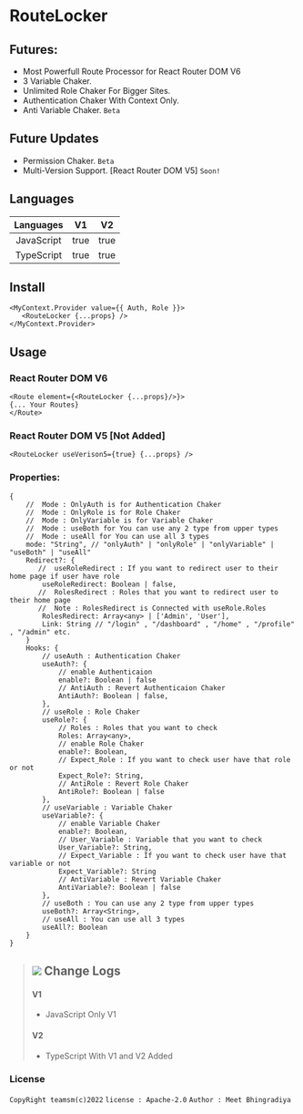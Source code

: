 # RouteLocker

## Futures:
+ Most Powerfull Route Processor for React Router DOM V6
+ 3 Variable Chaker.
+ Unlimited Role Chaker For Bigger Sites.
+ Authentication Chaker With Context Only.
+ Anti Variable Chaker. ```Beta```

## Future Updates
+ Permission Chaker. ```Beta```
+ Multi-Version Support. [React Router DOM V5] ```Soon!```

## Languages
| Languages | V1 | V2 |
| :---: | :---: | :---: |
| JavaScript | true | true|
| TypeScript | true | true |

 ## Install
 ```
<MyContext.Provider value={{ Auth, Role }}>
    <RouteLocker {...props} />
</MyContext.Provider>
```
## Usage
### React Router DOM V6
```
<Route element={<RouteLocker {...props}/>}>
{... Your Routes}
</Route>
```

### React Router DOM V5 [Not Added]
```
<RouteLocker useVerison5={true} {...props} />
```

### Properties:
```
{
    //  Mode : OnlyAuth is for Authentication Chaker
    //  Mode : OnlyRole is for Role Chaker
    //  Mode : OnlyVariable is for Variable Chaker
    //  Mode : useBoth for You can use any 2 type from upper types
    //  Mode : useAll for You can use all 3 types
    mode: "String", // "onlyAuth" | "onlyRole" | "onlyVariable" | "useBoth" | "useAll"
    Redirect?: {
       //  useRoleRedirect : If you want to redirect user to their home page if user have role
        useRoleRedirect: Boolean | false,
       //  RolesRedirect : Roles that you want to redirect user to their home page
       //  Note : RolesRedirect is Connected with useRole.Roles 
        RolesRedirect: Array<any> | ['Admin', 'User'],
        Link: String // "/login" , "/dashboard" , "/home" , "/profile" , "/admin" etc.
    }
    Hooks: {
        // useAuth : Authentication Chaker
        useAuth?: {
            // enable Authenticaion
            enable?: Boolean | false
            // AntiAuth : Revert Authenticaion Chaker
            AntiAuth?: Boolean | false,
        },
        // useRole : Role Chaker
        useRole?: {
            // Roles : Roles that you want to check
            Roles: Array<any>,
            // enable Role Chaker
            enable?: Boolean,
            // Expect_Role : If you want to check user have that role or not
            Expect_Role?: String,
            // AntiRole : Revert Role Chaker
            AntiRole?: Boolean | false
        },
        // useVariable : Variable Chaker
        useVariable?: {
            // enable Variable Chaker
            enable?: Boolean,
            // User_Variable : Variable that you want to check
            User_Variable?: String,
            // Expect_Variable : If you want to check user have that variable or not
            Expect_Variable?: String
            // AntiVariable : Revert Variable Chaker
            AntiVariable?: Boolean | false
        },
        // useBoth : You can use any 2 type from upper types
        useBoth?: Array<String>,
        // useAll : You can use all 3 types
        useAll?: Boolean
    }
}
```
>## <img src="https://img.icons8.com/fluency/18/000000/rotate-right.png"/> Change Logs
>
> #### V1
> + JavaScript Only V1
>
> #### V2
> + TypeScript With V1 and V2 Added

### License
```CopyRight teamsm(c)2022``` ```license : Apache-2.0``` ```Author : Meet Bhingradiya```
